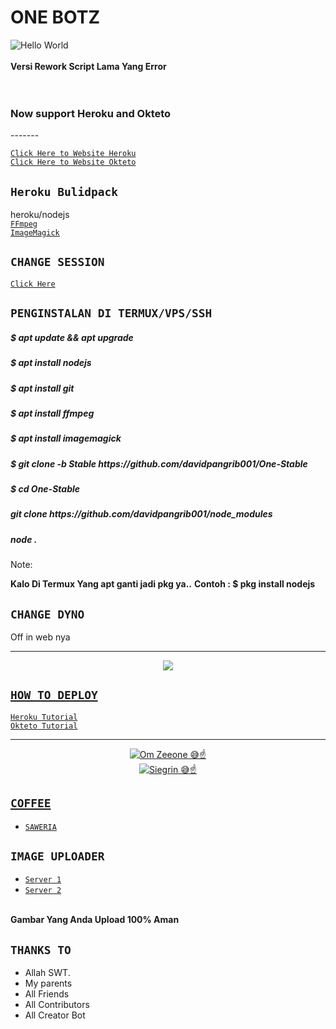 # ONE BOTZ
<img src="https://www6.flamingtext.com/net-fu/proxy_form.cgi?&imageoutput=true&script=sketch-name&doScale=true&scaleWidth=1200&scaleHeight=800&fontsize=155&fillTextType=1&fillTextPattern=Warning&text=Hello!" alt="Hello World"/>
<br>
<br>
<strong>Versi Rework Script Lama Yang Error</strong>
<br>
<br><br>
<h3>Now support Heroku and Okteto</h3>
-------

[`Click Here to Website Heroku`](https://heroku.com)<br>
[`Click Here to Website Okteto`](https://okteto.com)
<br>
## `Heroku Bulidpack`

heroku/nodejs<br>
[`FFmpeg`](https://github.com/interconnectit/heroku-buildpack-ffmpeg)<br>
[`ImageMagick`](https://github.com/q-m/heroku-buildpack-imagemagick.git)

## `CHANGE SESSION`

[`Click Here`](https://github.com/davidpangrib001/Hyzer-V3/edit/master/OneBotZ.json)

## `PENGINSTALAN DI TERMUX/VPS/SSH`
<h5>$ apt update && apt upgrade</h5>
<h5>$ apt install nodejs</h5>
<h5>$ apt install git</h5>
<h5>$ apt install ffmpeg</h5>
<h5>$ apt install imagemagick</h5>
<h5>$ git clone -b Stable https://github.com/davidpangrib001/One-Stable</h5>
<h5>$ cd One-Stable</h5>
<h5>git clone https://github.com/davidpangrib001/node_modules</h5>
<h5>node .</h5>
<p>Note:</p>
<strong>Kalo Di Termux Yang apt ganti jadi pkg ya..</strong>
<strong>Contoh : $ pkg install nodejs</strong>

## `CHANGE DYNO`

Off in web nya

----------

<p align="center">
  <a href="https://youtu.be/_CP2_1Yqauo"><img src="https://a.top4top.io/p_20888ybra1.jpg" />
</p>

## ```HOW TO DEPLOY```

[`Heroku Tutorial`](https://youtu.be/5HgB__wARjM)<br>
[`Okteto Tutorial`](https://youtu.be/B1jbf3Kbgks)

----------

<p align="center">
  <a href="https://youtu.be/_CP2_1Yqauo"><img src="https://a.top4top.io/p_2081imvxm1.jpg" alt="Om Zeeone 😅☝️"/><br>
  <a href="https://youtu.be/B1jbf3Kbgks"><img src="https://express-uploader.dapitt.repl.co/file/JP47hGssqU9P.jpg" alt="Siegrin 😅☝️">
</p>


## ```COFFEE```

- [`SAWERIA`](https://saweria.co/zeeoneofc)

## ```IMAGE UPLOADER```

- [`Server 1`](https://uploader-one-botz.herokuapp.com)
- [`Server 2`](https://express-uploader.dapitt.repl.co)
<br>
<strong>Gambar Yang Anda Upload 100% Aman</strong>


## `THANKS TO`

- Allah SWT.
- My parents
- All Friends
- All Contributors
- All Creator Bot
